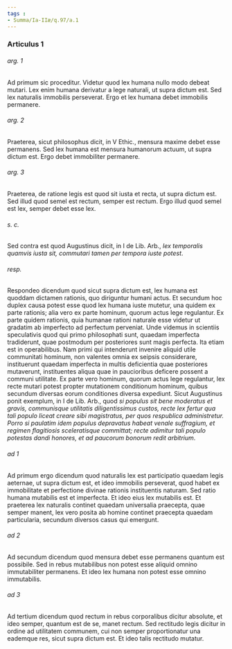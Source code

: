 ```yaml
---
tags : 
- Summa/Ia-IIæ/q.97/a.1
---
```


### Articulus 1

###### arg. 1
Ad primum sic proceditur. Videtur quod lex humana nullo modo debeat mutari. Lex enim humana derivatur a lege naturali, ut supra dictum est. Sed lex naturalis immobilis perseverat. Ergo et lex humana debet immobilis permanere.

###### arg. 2
Praeterea, sicut philosophus dicit, in V Ethic., mensura maxime debet esse permanens. Sed lex humana est mensura humanorum actuum, ut supra dictum est. Ergo debet immobiliter permanere.

###### arg. 3
Praeterea, de ratione legis est quod sit iusta et recta, ut supra dictum est. Sed illud quod semel est rectum, semper est rectum. Ergo illud quod semel est lex, semper debet esse lex.

###### s. c.
Sed contra est quod Augustinus dicit, in I de Lib. Arb., *lex temporalis quamvis iusta sit, commutari tamen per tempora iuste potest*.

###### resp.
Respondeo dicendum quod sicut supra dictum est, lex humana est quoddam dictamen rationis, quo diriguntur humani actus. Et secundum hoc duplex causa potest esse quod lex humana iuste mutetur, una quidem ex parte rationis; alia vero ex parte hominum, quorum actus lege regulantur. Ex parte quidem rationis, quia humanae rationi naturale esse videtur ut gradatim ab imperfecto ad perfectum perveniat. Unde videmus in scientiis speculativis quod qui primo philosophati sunt, quaedam imperfecta tradiderunt, quae postmodum per posteriores sunt magis perfecta. Ita etiam est in operabilibus. Nam primi qui intenderunt invenire aliquid utile communitati hominum, non valentes omnia ex seipsis considerare, instituerunt quaedam imperfecta in multis deficientia quae posteriores mutaverunt, instituentes aliqua quae in paucioribus deficere possent a communi utilitate. Ex parte vero hominum, quorum actus lege regulantur, lex recte mutari potest propter mutationem conditionum hominum, quibus secundum diversas eorum conditiones diversa expediunt. Sicut Augustinus ponit exemplum, in I de Lib. Arb., quod *si populus sit bene moderatus et gravis, communisque utilitatis diligentissimus custos, recte lex fertur qua tali populo liceat creare sibi magistratus, per quos respublica administretur. Porro si paulatim idem populus depravatus habeat venale suffragium, et regimen flagitiosis sceleratisque committat; recte adimitur tali populo potestas dandi honores, et ad paucorum bonorum redit arbitrium*.

###### ad 1
Ad primum ergo dicendum quod naturalis lex est participatio quaedam legis aeternae, ut supra dictum est, et ideo immobilis perseverat, quod habet ex immobilitate et perfectione divinae rationis instituentis naturam. Sed ratio humana mutabilis est et imperfecta. Et ideo eius lex mutabilis est. Et praeterea lex naturalis continet quaedam universalia praecepta, quae semper manent, lex vero posita ab homine continet praecepta quaedam particularia, secundum diversos casus qui emergunt.

###### ad 2
Ad secundum dicendum quod mensura debet esse permanens quantum est possibile. Sed in rebus mutabilibus non potest esse aliquid omnino immutabiliter permanens. Et ideo lex humana non potest esse omnino immutabilis.

###### ad 3
Ad tertium dicendum quod rectum in rebus corporalibus dicitur absolute, et ideo semper, quantum est de se, manet rectum. Sed rectitudo legis dicitur in ordine ad utilitatem communem, cui non semper proportionatur una eademque res, sicut supra dictum est. Et ideo talis rectitudo mutatur.

